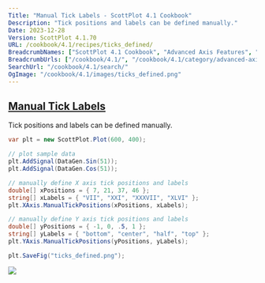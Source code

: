 ```yaml
---
Title: "Manual Tick Labels - ScottPlot 4.1 Cookbook"
Description: "Tick positions and labels can be defined manually."
Date: 2023-12-28
Version: ScottPlot 4.1.70
URL: /cookbook/4.1/recipes/ticks_defined/
BreadcrumbNames: ["ScottPlot 4.1 Cookbook", "Advanced Axis Features", "Manual Tick Labels"]
BreadcrumbUrls: ["/cookbook/4.1/", "/cookbook/4.1/category/advanced-axis-features", "/cookbook/4.1/recipes/ticks_defined/"]
SearchUrl: "/cookbook/4.1/search/"
OgImage: "/cookbook/4.1/images/ticks_defined.png"
---
```


<h2><a id='manual-tick-labels' href='/cookbook/4.1/recipes/ticks_defined/'>Manual Tick Labels</a></h2>

Tick positions and labels can be defined manually.

```cs
var plt = new ScottPlot.Plot(600, 400);

// plot sample data
plt.AddSignal(DataGen.Sin(51));
plt.AddSignal(DataGen.Cos(51));

// manually define X axis tick positions and labels
double[] xPositions = { 7, 21, 37, 46 };
string[] xLabels = { "VII", "XXI", "XXXVII", "XLVI" };
plt.XAxis.ManualTickPositions(xPositions, xLabels);

// manually define Y axis tick positions and labels
double[] yPositions = { -1, 0, .5, 1 };
string[] yLabels = { "bottom", "center", "half", "top" };
plt.YAxis.ManualTickPositions(yPositions, yLabels);

plt.SaveFig("ticks_defined.png");
```

<img src='../../images/ticks_defined.png' class='d-block mx-auto my-5' />


